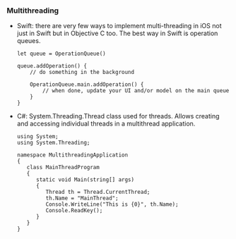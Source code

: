 ### Multithreading

* Swift: there are very few ways to implement multi-threading in iOS not just in Swift but in Objective C too. The best way in Swift is operation queues.

      let queue = OperationQueue()

      queue.addOperation() {
          // do something in the background

          OperationQueue.main.addOperation() {
              // when done, update your UI and/or model on the main queue
          }
      }
      
 * C#: System.Threading.Thread class used for threads. Allows creating and accessing individual threads in a multithread application.
 
       using System;
       using System.Threading;

       namespace MultithreadingApplication
       {
          class MainThreadProgram
          {
             static void Main(string[] args)
             {
                Thread th = Thread.CurrentThread;
                th.Name = "MainThread";
                Console.WriteLine("This is {0}", th.Name);
                Console.ReadKey();
             }
          }
       }
